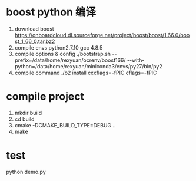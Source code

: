 
# boost python 编译
1. download boost
	https://onboardcloud.dl.sourceforge.net/project/boost/boost/1.66.0/boost_1_66_0.tar.bz2
2. compile envs
	python2.7.10 gcc 4.8.5
3. compile options & config
	./bootstrap.sh --prefix=/data/home/rexyuan/ocrenv/boost166/ --with-python=/data/home/rexyuan/miniconda3/envs/py27/bin/py2
4. compile command
	./b2 install cxxflags=-fPIC cflags=-fPIC

# compile project
1. mkdir build
2. cd build
3. cmake  -DCMAKE_BUILD_TYPE=DEBUG ..
4. make

# test
python demo.py

